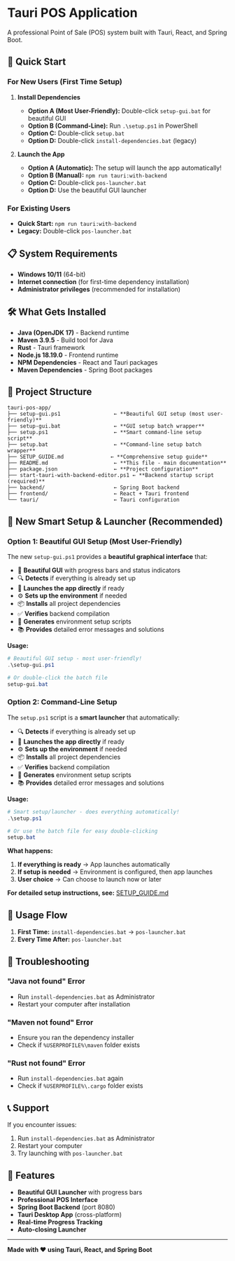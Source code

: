 # Tauri POS Application

A professional Point of Sale (POS) system built with Tauri, React, and Spring Boot.

## 🚀 Quick Start

### For New Users (First Time Setup)

1. **Install Dependencies**
   - **Option A (Most User-Friendly):** Double-click `setup-gui.bat` for beautiful GUI
   - **Option B (Command-Line):** Run `.\setup.ps1` in PowerShell
   - **Option C:** Double-click `setup.bat`
   - **Option D:** Double-click `install-dependencies.bat` (legacy)

2. **Launch the App**
   - **Option A (Automatic):** The setup will launch the app automatically!
   - **Option B (Manual):** `npm run tauri:with-backend`
   - **Option C:** Double-click `pos-launcher.bat`
   - **Option D:** Use the beautiful GUI launcher

### For Existing Users

- **Quick Start:** `npm run tauri:with-backend`
- **Legacy:** Double-click `pos-launcher.bat`

## 📋 System Requirements

- **Windows 10/11** (64-bit)
- **Internet connection** (for first-time dependency installation)
- **Administrator privileges** (recommended for installation)

## 🛠️ What Gets Installed

- **Java (OpenJDK 17)** - Backend runtime
- **Maven 3.9.5** - Build tool for Java
- **Rust** - Tauri framework
- **Node.js 18.19.0** - Frontend runtime
- **NPM Dependencies** - React and Tauri packages
- **Maven Dependencies** - Spring Boot packages

## 📁 Project Structure

```
tauri-pos-app/
├── setup-gui.ps1                 ← **Beautiful GUI setup (most user-friendly)**
├── setup-gui.bat                 ← **GUI setup batch wrapper**
├── setup.ps1                     ← **Smart command-line setup script**
├── setup.bat                     ← **Command-line setup batch wrapper**
├── SETUP_GUIDE.md               ← **Comprehensive setup guide**
├── README.md                     ← **This file - main documentation**
├── package.json                  ← **Project configuration**
├── start-tauri-with-backend-editor.ps1 ← **Backend startup script (required)**
├── backend/                      ← Spring Boot backend
├── frontend/                     ← React + Tauri frontend
└── tauri/                        ← Tauri configuration
```

## 🔧 New Smart Setup & Launcher (Recommended)

### **Option 1: Beautiful GUI Setup (Most User-Friendly)**
The new `setup-gui.ps1` provides a **beautiful graphical interface** that:
- 🎨 **Beautiful GUI** with progress bars and status indicators
- 🔍 **Detects** if everything is already set up
- 🚀 **Launches the app directly** if ready
- ⚙️ **Sets up the environment** if needed
- 📦 **Installs** all project dependencies
- ✅ **Verifies** backend compilation
- 🔧 **Generates** environment setup scripts
- 📚 **Provides** detailed error messages and solutions

**Usage:**
```powershell
# Beautiful GUI setup - most user-friendly!
.\setup-gui.ps1

# Or double-click the batch file
setup-gui.bat
```

### **Option 2: Command-Line Setup**
The `setup.ps1` script is a **smart launcher** that automatically:
- 🔍 **Detects** if everything is already set up
- 🚀 **Launches the app directly** if ready
- ⚙️ **Sets up the environment** if needed
- 📦 **Installs** all project dependencies
- ✅ **Verifies** backend compilation
- 🔧 **Generates** environment setup scripts
- 📚 **Provides** detailed error messages and solutions

**Usage:**
```powershell
# Smart setup/launcher - does everything automatically!
.\setup.ps1

# Or use the batch file for easy double-clicking
setup.bat
```

**What happens:**
1. **If everything is ready** → App launches automatically
2. **If setup is needed** → Environment is configured, then app launches
3. **User choice** → Can choose to launch now or later

**For detailed setup instructions, see:** [SETUP_GUIDE.md](SETUP_GUIDE.md)

## 🎯 Usage Flow

1. **First Time:** `install-dependencies.bat` → `pos-launcher.bat`
2. **Every Time After:** `pos-launcher.bat`

## 🔧 Troubleshooting

### "Java not found" Error
- Run `install-dependencies.bat` as Administrator
- Restart your computer after installation

### "Maven not found" Error
- Ensure you ran the dependency installer
- Check if `%USERPROFILE%\maven` folder exists

### "Rust not found" Error
- Run `install-dependencies.bat` again
- Check if `%USERPROFILE%\.cargo` folder exists

## 📞 Support

If you encounter issues:
1. Run `install-dependencies.bat` as Administrator
2. Restart your computer
3. Try launching with `pos-launcher.bat`

## 🎨 Features

- **Beautiful GUI Launcher** with progress bars
- **Professional POS Interface**
- **Spring Boot Backend** (port 8080)
- **Tauri Desktop App** (cross-platform)
- **Real-time Progress Tracking**
- **Auto-closing Launcher**

---

**Made with ❤️ using Tauri, React, and Spring Boot**
